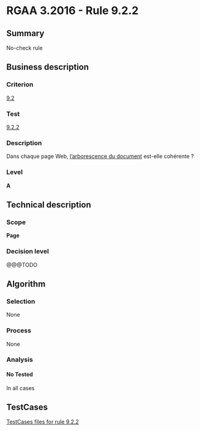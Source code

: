 # RGAA 3.2016 - Rule 9.2.2

## Summary
No-check rule


## Business description

### Criterion
[9.2](http://references.modernisation.gouv.fr/rgaa-accessibilite/2016/criteres.html#crit-9-2)

### Test
[9.2.2](http://references.modernisation.gouv.fr/rgaa-accessibilite/2016/criteres.html#test-9-2-2)

### Description
<div lang="fr">Dans chaque page Web, <a href="http://references.modernisation.gouv.fr/rgaa-accessibilite/2016/glossaire.html#arborescence-du-document">l&#x2019;arborescence du document</a> est-elle coh&#xE9;rente&nbsp;?</div>

### Level
**A**


## Technical description

### Scope
**Page**

### Decision level
@@@TODO


## Algorithm

### Selection
None

### Process
None

### Analysis

#### No Tested
In all cases


##  TestCases

[TestCases files for rule 9.2.2](https://github.com/Asqatasun/Asqatasun/tree/develop/rules/rules-rgaa3.2016/src/test/resources/testcases/rgaa32016/Rgaa32016Rule090202/)


